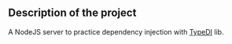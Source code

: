 ## Description of the project

A NodeJS server to practice dependency injection with [TypeDI](https://github.com/typestack/typedi#typedi) lib.



